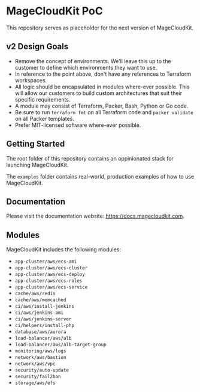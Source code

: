 # MageCloudKit PoC

This repository serves as placeholder for the next version of MageCloudKit.

## v2 Design Goals

 * Remove the concept of environments. We'll leave this up to the customer to define which environments they want to use.
 * In reference to the point above, don't have any references to Terraform workspaces.
 * All logic should be encapsulated in modules where-ever possible. This will allow our customers to build custom architectures that suit their specific requirements.
 * A module may consist of Terraform, Packer, Bash, Python or Go code.
 * Be sure to run `terraform fmt` on all Terraform code and `packer validate` on all Packer templates.
 * Prefer MIT-licensed software where-ever possible.

## Getting Started

The root folder of this repository contains an oppinionated stack for launching MageCloudKit.

The `examples` folder contains real-world, production examples of how to use MageCloudKit.

## Documentation

Please visit the documentation website: https://docs.magecloudkit.com.

## Modules

MageCloudKit includes the following modules:

 * `app-cluster/aws/ecs-ami`
 * `app-cluster/aws/ecs-cluster`
 * `app-cluster/aws/ecs-deploy`
 * `app-cluster/aws/ecs-roles`
 * `app-cluster/aws/ecs-service`
 * `cache/aws/redis`
 * `cache/aws/memcached`
 * `ci/aws/install-jenkins`
 * `ci/aws/jenkins-ami`
 * `ci/aws/jenkins-server`
 * `ci/helpers/install-php`
 * `database/aws/aurora`
 * `load-balancer/aws/alb`
 * `load-balancer/aws/alb-target-group`
 * `monitoring/aws/logs`
 * `network/aws/bastion`
 * `network/aws/vpc`
 * `security/auto-update`
 * `security/fail2ban`
 * `storage/aws/efs`

